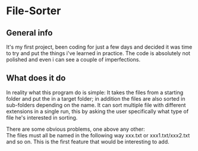 # File-Sorter

<h2>General info</h2>  
It's my first project, been coding for just a few days and decided it was time to try and put the things i've learned in practice.  
The code is absolutely not polished and even i can see a couple of imperfections.  
  
<h2> What does it do </h2>  
In reality what this program do is simple:  
It takes the files from a starting folder and put the in a target folder; in addition the files are also sorted in sub-folders depending on the name.  
It can sort multiple file with different extensions in a single run, this by asking the user specifically what type of file he's interested in sorting.  
  
There are some obvious problems, one above any other:  
The files must all be named in the following way xxx.txt or xxx1.txt/xxx2.txt and so on. This is the first feature that would be interesting to add.  
